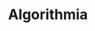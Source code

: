 ---
blog: https://blog.algorithmia.com/
facebook: https://facebook.com/algorithmia
git: https://github.com/algorithmiaio
linkedin: https://linkedin.com/company/algorithmia-inc
logohandle: algorithmia
sort: algorithmia
title: Algorithmia
twitter: https://x.com/algorithmia
website: https://algorithmia.com/serverless-ai-layer
---